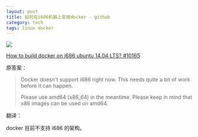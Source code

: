 ```yaml
---
layout: post
title: 如何在i686机器上安装docker - github
category: tech
tags: linux docker
---
```

![](https://cdn.kelu.org/blog/tags/docker.jpg)

[How to build docker on i686 ubuntu 14.04 LTS? #10165](https://github.com/moby/moby/issues/10165)



原答案：

> Docker doesn't support i686 right now. This needs quite a bit of work before it can happen.
>
> Please use amd64 (x86_64) in the meantime. Please keep in mind that x86 images can be used on amd64.



翻译：

docker 目前不支持 i686 的架构。